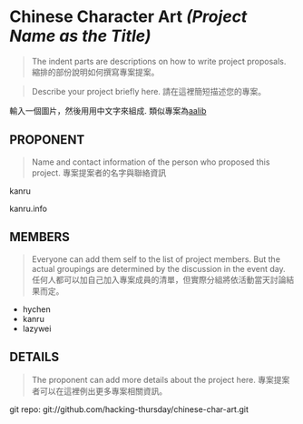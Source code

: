 Chinese Character Art *(Project Name as the Title)*
==============================================================

> The indent parts are descriptions on how to write project proposals.
> 縮排的部份說明如何撰寫專案提案。

> Describe your project briefly here.
請在這裡簡短描述您的專案。

輸入一個圖片，然後用用中文字來組成. 類似專案為[aalib](http://aa-project.sourceforge.net/aalib/)

PROPONENT
---------

> Name and contact information of the person who proposed this project.
> 專案提案者的名字與聯絡資訊

kanru

kanru.info

MEMBERS
-------

> Everyone can add them self to the list of project members. But the actual groupings are determined by the discussion in the event day.
> 任何人都可以加自己加入專案成員的清單，但實際分組將依活動當天討論結果而定。

* hychen
* kanru
* lazywei

DETAILS
-------

> The proponent can add more details about the project here.
> 專案提案者可以在這裡例出更多專案相關資訊。
>

git repo: git://github.com/hacking-thursday/chinese-char-art.git
